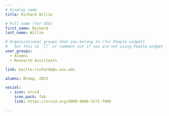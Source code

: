 ```yaml
---
# Display name
title: Richard Willie

# Full name (for SEO)
first_name: Richard
last_name: Willie

# Organizational groups that you belong to (for People widget)
#   Set this to `[]` or comment out if you are not using People widget.
user_groups:
  - Alumni
  - Research Assistants

link: mailto:richardw@u.nus.edu

alumni: BComp, 2023

social:
  - icon: orcid
    icon_pack: fab
    link: https://orcid.org/0009-0006-3271-7980

---
```

